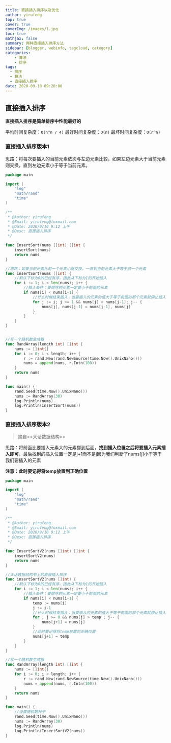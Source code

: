 ```yaml
---
title: 直接插入排序以及优化
author: yirufeng
top: true
cover: true
coverImg: /images/1.jpg
toc: true
mathjax: false
summary: 两种直接插入排序方法
sidebar: [blogger, webinfo, tagcloud, category]
categories: 
	- 算法
	- 排序
tags:
  - 排序
  - 算法
  - 直接插入排序
date: 2020-09-10 09:20:00
---
```


## 直接插入排序
**直接插入排序是简单排序中性能最好的**

平均时间复杂度：`O(n^n / 4)`
最好时间复杂度：`O(n)`
最坏时间复杂度：`O(n^n)`

### 直接插入排序版本1

思路：将每次要插入的当前元素依次与左边元素比较，如果左边元素大于当前元素则交换，直到左边元素小于等于当前元素。


```go
package main

import (
	"log"
	"math/rand"
	"time"
)

/**
 * @Author: yirufeng
 * @Email: yirufeng@foxmail.com
 * @Date: 2020/9/10 9:12 上午
 * @Desc: 直接插入排序
 */

func InsertSort(nums []int) []int {
	insertSort(nums)
	return nums
}

//思路：如果当前元素比前一个元素小就交换，一直到当前元素大于等于前一个元素
func insertSort(nums []int) {
	//默认下标为0的已经有序，因此从下标为1的开始插入
	for i := 1; i < len(nums); i++ {
		//插入条件：要排序的元素一定要小于前面的元素
		if nums[i] < nums[i-1] {
			//什么时候结束插入：当要插入的元素的值大于等于前面的那个元素就停止插入
			for j := i; j >= 1 && nums[j] < nums[j-1]; j-- {
				nums[j], nums[j-1] = nums[j-1], nums[j]
			}
		}
	}
}


//写一个随机数生成器
func RandArray(length int) []int {
	nums := []int{}
	for i := 0; i < length; i++ {
		r := rand.New(rand.NewSource(time.Now().UnixNano()))
		nums = append(nums, r.Intn(100))
	}
	return nums
}

func main() {
	rand.Seed(time.Now().UnixNano())
	nums := RandArray(30)
	log.Println(nums)
	log.Println(InsertSort(nums))
}

```

<!-- more -->

### 直接插入排序版本2

> 摘自<<大话数据结构>>

思路：将前面比要插入元素大的元素挪到后面，**找到插入位置之后将要插入元素插入即可**，最后找到的插入位置一定是j+1而不是j因为我们判断了nums[j]小于等于我们要插入的元素 

**注意：此时要记得将temp放置到正确位置**

```go
package main

import (
	"log"
	"math/rand"
	"time"
)

/**
 * @Author: yirufeng
 * @Email: yirufeng@foxmail.com
 * @Date: 2020/9/10 9:12 上午
 * @Desc: 直接插入排序
 */

func InsertSortV2(nums []int) []int {
	insertSortV2(nums)
	return nums
}

//大话数据结构书上的直接插入排序
func insertSortV2(nums []int) {
	//默认下标为0的已经有序，因此从下标为1的开始插入
	for i := 1; i < len(nums); i++ {
		//插入条件：要排序的元素一定要小于前面的元素
		if nums[i] < nums[i-1] {
			temp := nums[i]
			j := i-1
			//什么时候结束插入：当要插入的元素的值大于等于前面的那个元素就停止插入
			for ; j >= 0 && nums[j] > temp ; j-- {
				nums[j+1] = nums[j]
			}
			//此时要记得将temp放置到正确位置
			nums[j+1] = temp
		}
	}
}

//写一个随机数生成器
func RandArray(length int) []int {
	nums := []int{}
	for i := 0; i < length; i++ {
		r := rand.New(rand.NewSource(time.Now().UnixNano()))
		nums = append(nums, r.Intn(100))
	}
	return nums
}

func main() {
    //设置随机数种子
	rand.Seed(time.Now().UnixNano())
	nums := RandArray(30)
	log.Println(nums)
	log.Println(InsertSortV2(nums))
}

```

